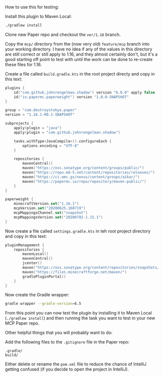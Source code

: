 How to use this for testing:

Install this plugin to Maven Local:

```bash
./gradlew install
```

Clone new Paper repo  and checkout the `ver/1.16` branch.

Copy the `mcp/` directory from the (now very old) `feature/mcp` branch into your working directory. I have no idea
if any of the values in this directory are still correct or still apply to 1.16, and they almost certainly don't,
but it's a good starting off point to test with until the work can be done to re-create these files for 1.16.

Create a file called `build.gradle.kts` in the root project directy and copy in this text:
```kotlin
plugins {
    id("com.github.johnrengelman.shadow") version "6.0.0" apply false
    id("io.papermc.paperweight") version "1.0.0-SNAPSHOT"
}

group = "com.destroystokyo.paper"
version = "1.16.1-R0.1-SNAPSHOT"

subprojects {
    apply(plugin = "java")
    apply(plugin = "com.github.johnrengelman.shadow")

    tasks.withType<JavaCompile>().configureEach {
        options.encoding = "UTF-8"
    }

    repositories {
        mavenCentral()
        maven("https://oss.sonatype.org/content/groups/public/")
        maven("https://repo.md-5.net/content/repositories/releases/")
        maven("https://ci.emc.gs/nexus/content/groups/aikar/")
        maven("https://papermc.io/repo/repository/maven-public/")
    }
}

paperweight {
    minecraftVersion.set("1.16.1")
    mcpVersion.set("20200625.160719")
    mcpMappingsChannel.set("snapshot")
    mcpMappingsVersion.set("20200702-1.15.1")
}
```

Now create a file called `settings.gradle.kts` in teh root project directory and copy in this text:
```kotlin
pluginManagement {
    repositories {
        mavenLocal()
        mavenCentral()
        jcenter()
        maven("https://oss.sonatype.org/content/repositories/snapshots/")
        maven("https://files.minecraftforge.net/maven/")
        gradlePluginPortal()
    }
}
```

Now create the Gradle wrapper:
```bash
gradle wrapper --gradle-version=6.5
```

From this point you can now test the plugin by installing it to Maven Local (`./gradlew install`) and then running
the task you want to test in your new MCP Paper repo.

Other helpful things that you will probably want to do:

Add the following files to the `.gitignore` file in the Paper repo:
```
.gradle/
build/
```

Either delete or rename the `pom.xml` file to reduce the chance of IntelliJ getting confused
(if you decide to open the project in IntelliJ). 
